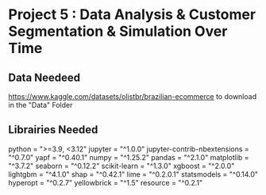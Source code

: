 # Project 5 : Data Analysis & Customer Segmentation & Simulation Over Time

## Data Needeed
https://www.kaggle.com/datasets/olistbr/brazilian-ecommerce to download in the "Data" Folder


## Librairies Needed
python = ">=3.9, <3.12"
jupyter = "^1.0.0"
jupyter-contrib-nbextensions = "^0.7.0"
yapf = "^0.40.1"
numpy = "^1.25.2"
pandas = "^2.1.0"
matplotlib = "^3.7.2"
seaborn = "^0.12.2"
scikit-learn = "^1.3.0"
xgboost = "^2.0.0"
lightgbm = "^4.1.0"
shap = "^0.42.1"
lime = "^0.2.0.1"
statsmodels = "^0.14.0"
hyperopt = "^0.2.7"
yellowbrick = "^1.5"
resource = "^0.2.1"

